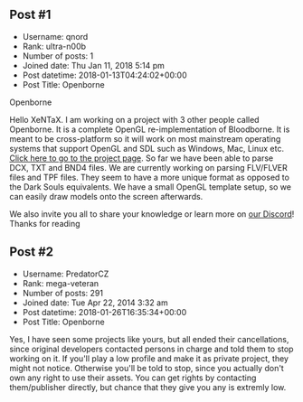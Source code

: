 ## Post #1
- Username: qnord
- Rank: ultra-n00b
- Number of posts: 1
- Joined date: Thu Jan 11, 2018 5:14 pm
- Post datetime: 2018-01-13T04:24:02+00:00
- Post Title: Openborne

Openborne

Hello XeNTaX. I am working on a project with 3 other people called Openborne. It is a complete OpenGL re-implementation of Bloodborne. It is meant to be cross-platform so it will work on most mainstream operating systems that support OpenGL and SDL such as Windows, Mac, Linux etc. [Click here to go to the project page](http://github.com/openborne). So far we have been able to parse DCX, TXT and BND4 files. We are currently working on parsing FLV/FLVER files and TPF files. They seem to have a more unique format as opposed to the Dark Souls equivalents. We have a small OpenGL template setup, so we can easily draw models onto the screen afterwards.

We also invite you all to share your knowledge or learn more on [our Discord](https://discord.gg/wJjUq7R)!
Thanks for reading
## Post #2
- Username: PredatorCZ
- Rank: mega-veteran
- Number of posts: 291
- Joined date: Tue Apr 22, 2014 3:32 am
- Post datetime: 2018-01-26T16:35:34+00:00
- Post Title: Openborne

Yes, I have seen some projects like yours, but all ended their cancellations, since original developers contacted persons in charge and told them to stop working on it. 
If you'll play a low profile and make it as private project, they might not notice.
Otherwise you'll be told to stop, since you actually don't own any right to use their assets.
You can get rights by contacting them/publisher directly, but chance that they give you any is extremly low.

